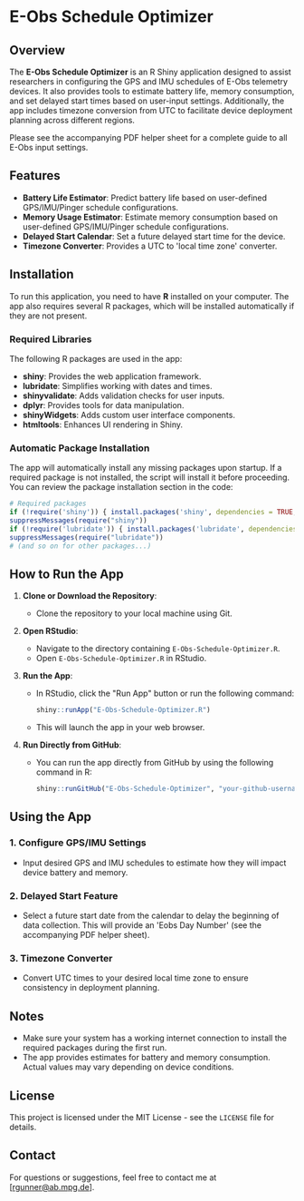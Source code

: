 
# E-Obs Schedule Optimizer

## Overview

The **E-Obs Schedule Optimizer** is an R Shiny application designed to assist researchers in configuring the GPS and IMU schedules of E-Obs telemetry devices. It also provides tools to estimate battery life, memory consumption, and set delayed start times based on user-input settings. Additionally, the app includes timezone conversion from UTC to facilitate device deployment planning across different regions.

Please see the accompanying PDF helper sheet for a complete guide to all E-Obs input settings.

## Features

- **Battery Life Estimator**: Predict battery life based on user-defined GPS/IMU/Pinger schedule configurations.
- **Memory Usage Estimator**: Estimate memory consumption based on user-defined GPS/IMU/Pinger schedule configurations.
- **Delayed Start Calendar**: Set a future delayed start time for the device.
- **Timezone Converter**: Provides a UTC to 'local time zone' converter.

## Installation

To run this application, you need to have **R** installed on your computer. The app also requires several R packages, which will be installed automatically if they are not present.

### Required Libraries

The following R packages are used in the app:
- **shiny**: Provides the web application framework.
- **lubridate**: Simplifies working with dates and times.
- **shinyvalidate**: Adds validation checks for user inputs.
- **dplyr**: Provides tools for data manipulation.
- **shinyWidgets**: Adds custom user interface components.
- **htmltools**: Enhances UI rendering in Shiny.

### Automatic Package Installation

The app will automatically install any missing packages upon startup. If a required package is not installed, the script will install it before proceeding. You can review the package installation section in the code:

```r
# Required packages
if (!require('shiny')) { install.packages('shiny', dependencies = TRUE, type="source") }
suppressMessages(require("shiny"))
if (!require('lubridate')) { install.packages('lubridate', dependencies = TRUE, type="source") }
suppressMessages(require("lubridate"))
# (and so on for other packages...)
```

## How to Run the App

1. **Clone or Download the Repository**: 
   - Clone the repository to your local machine using Git.

2. **Open RStudio**:
   - Navigate to the directory containing `E-Obs-Schedule-Optimizer.R`.
   - Open `E-Obs-Schedule-Optimizer.R` in RStudio.

3. **Run the App**:
   - In RStudio, click the "Run App" button or run the following command:
     ```r
     shiny::runApp("E-Obs-Schedule-Optimizer.R")
     ```
   - This will launch the app in your web browser.

4. **Run Directly from GitHub**:
   - You can run the app directly from GitHub by using the following command in R:
     ```r
     shiny::runGitHub("E-Obs-Schedule-Optimizer", "your-github-username")
     ```

## Using the App

### 1. Configure GPS/IMU Settings
- Input desired GPS and IMU schedules to estimate how they will impact device battery and memory.

### 2. Delayed Start Feature
- Select a future start date from the calendar to delay the beginning of data collection. This will provide an 'Eobs Day Number' (see the accompanying PDF helper sheet).

### 3. Timezone Converter
- Convert UTC times to your desired local time zone to ensure consistency in deployment planning.

## Notes

- Make sure your system has a working internet connection to install the required packages during the first run.
- The app provides estimates for battery and memory consumption. Actual values may vary depending on device conditions.

## License

This project is licensed under the MIT License - see the `LICENSE` file for details.

## Contact

For questions or suggestions, feel free to contact me at [rgunner@ab.mpg.de].
